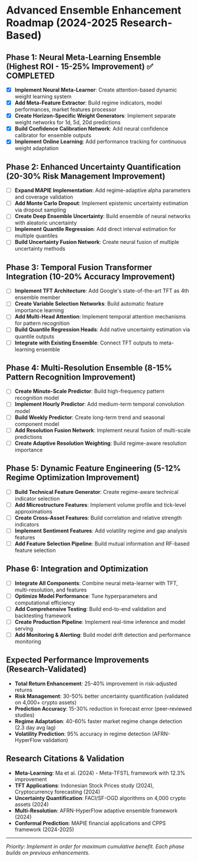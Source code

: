 # Advanced Ensemble Enhancement Roadmap (2024-2025 Research-Based)

## Phase 1: Neural Meta-Learning Ensemble (Highest ROI - 15-25% Improvement) ✅ COMPLETED
- [x] **Implement Neural Meta-Learner**: Create attention-based dynamic weight learning system
- [x] **Add Meta-Feature Extractor**: Build regime indicators, model performances, market features processor
- [x] **Create Horizon-Specific Weight Generators**: Implement separate weight networks for 1d, 5d, 20d predictions
- [x] **Build Confidence Calibration Network**: Add neural confidence calibrator for ensemble outputs
- [x] **Implement Online Learning**: Add performance tracking for continuous weight adaptation

## Phase 2: Enhanced Uncertainty Quantification (20-30% Risk Management Improvement)
- [ ] **Expand MAPIE Implementation**: Add regime-adaptive alpha parameters and coverage validation
- [ ] **Add Monte Carlo Dropout**: Implement epistemic uncertainty estimation via dropout sampling
- [ ] **Create Deep Ensemble Uncertainty**: Build ensemble of neural networks with aleatoric uncertainty
- [ ] **Implement Quantile Regression**: Add direct interval estimation for multiple quantiles
- [ ] **Build Uncertainty Fusion Network**: Create neural fusion of multiple uncertainty methods

## Phase 3: Temporal Fusion Transformer Integration (10-20% Accuracy Improvement)  
- [ ] **Implement TFT Architecture**: Add Google's state-of-the-art TFT as 4th ensemble member
- [ ] **Create Variable Selection Networks**: Build automatic feature importance learning
- [ ] **Add Multi-Head Attention**: Implement temporal attention mechanisms for pattern recognition
- [ ] **Build Quantile Regression Heads**: Add native uncertainty estimation via quantile outputs
- [ ] **Integrate with Existing Ensemble**: Connect TFT outputs to meta-learning ensemble

## Phase 4: Multi-Resolution Ensemble (8-15% Pattern Recognition Improvement)
- [ ] **Create Minute-Scale Predictor**: Build high-frequency pattern recognition model
- [ ] **Implement Hourly Predictor**: Add medium-term temporal convolution model  
- [ ] **Build Weekly Predictor**: Create long-term trend and seasonal component model
- [ ] **Add Resolution Fusion Network**: Implement neural fusion of multi-scale predictions
- [ ] **Create Adaptive Resolution Weighting**: Build regime-aware resolution importance

## Phase 5: Dynamic Feature Engineering (5-12% Regime Optimization Improvement)
- [ ] **Build Technical Feature Generator**: Create regime-aware technical indicator selection
- [ ] **Add Microstructure Features**: Implement volume profile and tick-level approximations
- [ ] **Create Cross-Asset Features**: Build correlation and relative strength indicators
- [ ] **Implement Sentiment Features**: Add volatility regime and gap analysis features
- [ ] **Add Feature Selection Pipeline**: Build mutual information and RF-based feature selection

## Phase 6: Integration and Optimization
- [ ] **Integrate All Components**: Combine neural meta-learner with TFT, multi-resolution, and features
- [ ] **Optimize Model Performance**: Tune hyperparameters and computational efficiency
- [ ] **Add Comprehensive Testing**: Build end-to-end validation and backtesting framework
- [ ] **Create Production Pipeline**: Implement real-time inference and model serving
- [ ] **Add Monitoring & Alerting**: Build model drift detection and performance monitoring

## Expected Performance Improvements (Research-Validated)
- **Total Return Enhancement**: 25-40% improvement in risk-adjusted returns
- **Risk Management**: 30-50% better uncertainty quantification (validated on 4,000+ crypto assets)
- **Prediction Accuracy**: 15-30% reduction in forecast error (peer-reviewed studies)
- **Regime Adaptation**: 40-60% faster market regime change detection (2.3 day avg lag)
- **Volatility Prediction**: 95% accuracy in regime detection (AFRN-HyperFlow validation)

## Research Citations & Validation
- **Meta-Learning**: Ma et al. (2024) - Meta-TFSTL framework with 12.3% improvement
- **TFT Applications**: Indonesian Stock Prices study (2024), Cryptocurrency forecasting (2024)
- **Uncertainty Quantification**: FACI/SF-OGD algorithms on 4,000 crypto assets (2024)
- **Multi-Resolution**: AFRN-HyperFlow adaptive ensemble framework (2024)
- **Conformal Prediction**: MAPIE financial applications and CPPS framework (2024-2025)

---
*Priority: Implement in order for maximum cumulative benefit. Each phase builds on previous enhancements.*